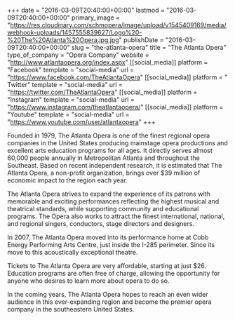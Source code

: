 +++
date = "2016-03-09T20:40:00+00:00"
lastmod = "2016-03-09T20:40:00+00:00"
primary_image = "https://res.cloudinary.com/schmopera/image/upload/v1545409169/media/webhook-uploads/1457555839627/Logo%20-%20The%20Atlanta%20Opera.jpg.jpg"
publishDate = "2016-03-09T20:40:00+00:00"
slug = "the-atlanta-opera"
title = "The Atlanta Opera"
type_of_company = "Opera Company"
website = "http://www.atlantaopera.org/index.aspx"
[[social_media]]
platform = "Facebook"
template = "social-media"
url = "https://www.facebook.com/TheAtlantaOpera"
[[social_media]]
platform = " Twitter"
template = "social-media"
url = "https://twitter.com/TheAtlantaOpera"
[[social_media]]
platform = "Instagram"
template = "social-media"
url = "https://www.instagram.com/theatlantaopera/"
[[social_media]]
platform = "Youtube"
template = "social-media"
url = "https://www.youtube.com/user/atlantaopera"
+++

Founded in 1979, The Atlanta Opera is one of the finest regional opera companies in the United States producing mainstage opera productions and excellent arts education programs for all ages. It directly serves almost 60,000 people annually in Metropolitan Atlanta and throughout the Southeast. Based on recent independent research, it is estimated that The Atlanta Opera, a non-profit organization, brings over $39 million of economic impact to the region each year.

The Atlanta Opera strives to expand the experience of its patrons with memorable and exciting performances reflecting the highest musical and theatrical standards, while supporting community and educational programs. The Opera also works to attract the finest international, national, and regional singers, conductors, stage directors and designers. 

In 2007, The Atlanta Opera moved into its performance home at Cobb Energy Performing Arts Centre, just inside the I-285 perimeter. Since its move to this acoustically exceptional theatre. 

Tickets to The Atlanta Opera are very affordable, starting at just $26. Education programs are often free of charge, allowing the opportunity for anyone who desires to learn more about opera to do so. 

In the coming years, The Atlanta Opera hopes to reach an even wider audience in this ever-expanding region and become the premier opera company in the southeastern United States.

